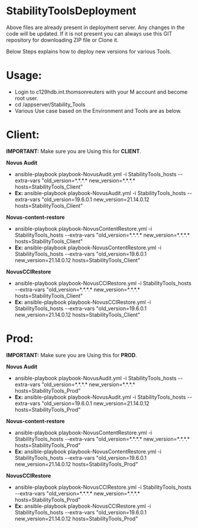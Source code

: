 # StabilityToolsDeployment

Above files are already present in deployment server. Any changes in the code will be updated. If it is not present you can always use this GIT repository for downloading ZIP file or Clone it.

Below Steps explains how to deploy new versions for various Tools.


# Usage:

- Login to c129hdb.int.thomsonreuters with your M account and become root user.
- cd /appserver/Stability_Tools
- Various Use case based on the Environment and Tools are as below.

# Client:

**IMPORTANT:** Make sure you are Using this for **CLIENT**.


  **Novus Audit**
  - ansible-playbook playbook-NovusAudit.yml -i StabilityTools_hosts --extra-vars "old_version=\*.\*.\*.\* new_version=\*.\*.\*.\* hosts=StabilityTools_Client"
  - **Ex:** ansible-playbook playbook-NovusAudit.yml -i StabilityTools_hosts --extra-vars "old_version=19.6.0.1 new_version=21.14.0.12 hosts=StabilityTools_Client"
  
  **Novus-content-restore**
  - ansible-playbook playbook-NovusContentRestore.yml -i StabilityTools_hosts --extra-vars "old_version=\*.\*.\*.\* new_version=\*.\*.\*.\* hosts=StabilityTools_Client"
  - **Ex:** ansible-playbook playbook-NovusContentRestore.yml -i StabilityTools_hosts --extra-vars "old_version=19.6.0.1 new_version=21.14.0.12 hosts=StabilityTools_Client"
  
  **NovusCCIRestore**
  - ansible-playbook playbook-NovusCCIRestore.yml -i StabilityTools_hosts --extra-vars "old_version=\*.\*.\*.\* new_version=\*.\*.\*.\* hosts=StabilityTools_Client"
  - **Ex:** ansible-playbook playbook-NovusCCIRestore.yml -i StabilityTools_hosts --extra-vars "old_version=19.6.0.1 new_version=21.14.0.12 hosts=StabilityTools_Client"

# Prod:

**IMPORTANT:** Make sure you are Using this for **PROD**.


**Novus Audit**
  - ansible-playbook playbook-NovusAudit.yml -i StabilityTools_hosts --extra-vars "old_version=\*.\*.\*.\* new_version=\*.\*.\*.\* hosts=StabilityTools_Prod"
  - **Ex:** ansible-playbook playbook-NovusAudit.yml -i StabilityTools_hosts --extra-vars "old_version=19.6.0.1 new_version=21.14.0.12 hosts=StabilityTools_Prod"
  
  **Novus-content-restore**
  - ansible-playbook playbook-NovusContentRestore.yml -i StabilityTools_hosts --extra-vars "old_version=\*.\*.\*.\* new_version=\*.\*.\*.\* hosts=StabilityTools_Prod"
  - **Ex:** ansible-playbook playbook-NovusContentRestore.yml -i StabilityTools_hosts --extra-vars "old_version=19.6.0.1 new_version=21.14.0.12 hosts=StabilityTools_Prod"
  
  **NovusCCIRestore**
  - ansible-playbook playbook-NovusCCIRestore.yml -i StabilityTools_hosts --extra-vars "old_version=\*.\*.\*.\* new_version=\*.\*.\*.\* hosts=StabilityTools_Prod"
  - **Ex:** ansible-playbook playbook-NovusCCIRestore.yml -i StabilityTools_hosts --extra-vars "old_version=19.6.0.1 new_version=21.14.0.12 hosts=StabilityTools_Prod"
 
  

